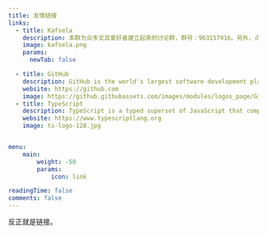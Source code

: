 ```yaml
---
title: 友情链接
links:
  - title: Kafsela
    description: 本群为众多文具爱好者建立起来的讨论群，群号：963157916。另外，点击没有用。
    image: kafsela.png
    params:
      newTab: false

  - title: GitHub
    description: GitHub is the world's largest software development platform.
    website: https://github.com
    image: https://github.githubassets.com/images/modules/logos_page/GitHub-Mark.png
  - title: TypeScript
    description: TypeScript is a typed superset of JavaScript that compiles to plain JavaScript.
    website: https://www.typescriptlang.org
    image: ts-logo-128.jpg


menu:
    main: 
        weight: -50
        params:
            icon: link

readingTime: false
comments: false
---
```



反正就是链接。
